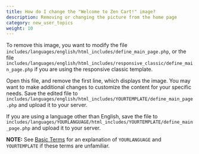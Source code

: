```yaml
---
title: How do I change the "Welcome to Zen Cart!" image?
description: Removing or changing the picture from the home page
category: new_user_topics 
weight: 10
---
```


To remove this image, you want to modify the file `includes/languages/english/html_includes/define_main_page.php`, or the file `includes/languages/english/html_includes/responsive_classic/define_main_page.php` if you are using the responsive classic template.

Open this file, and remove the first line, which displays the image.  You may want  to make additional changes to customize the content for your specific needs. 
Save the edited file to `includes/languages/english/html_includes/YOURTEMPLATE/define_main_page.php` and upload it to your server.

If you are using a language other than English, save the file to `includes/languages/YOURLANGUAGE/html_includes/YOURTEMPLATE/define_main_page.php` and upload it to your server.

**NOTE:** See [Basic Terms](/user/first_steps/basic_terms/) for an 
explanation of `YOURLANGUAGE` and `YOURTEMPLATE` if these terms are 
unfamiliar. 


